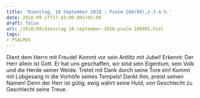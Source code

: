 ```yaml
---
title: 'Dienstag, 18 September 2018 : Psalm 100(99),2-3.4-5.'
date: 2018-09-17T17:43:00.001+02:00
draft: false
url: /2018/09/dienstag-18-september-2018-psalm-100992.html
tags: 
- PSALMUS
---
```


Dient dem Herrn mit Freude! Kommt vor sein Antlitz mit Jubel! Erkennt: Der Herr allein ist Gott. Er hat uns geschaffen, wir sind sein Eigentum, sein Volk und die Herde seiner Weide. Tretet mit Dank durch seine Tore ein! Kommt mit Lobgesang in die Vorhöfe seines Tempels! Dankt ihm, preist seinen Namen! Denn der Herr ist gütig, ewig währt seine Huld, von Geschlecht zu Geschlecht seine Treue.